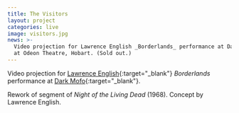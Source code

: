 ```yaml
---
title: The Visitors
layout: project
categories: live
image: visitors.jpg
news: >-
  Video projection for Lawrence English _Borderlands_ performance at Dark Mofo
  at Odeon Theatre, Hobart. (Sold out.)
---
```


Video projection for [Lawrence English][lpe]{:target="_blank"} _Borderlands_ performance at
[Dark Mofo]{:target="_blank"}.

Rework of segment of _Night of the Living Dead_ (1968). Concept by
Lawrence English.

[dark mofo]: https://darkmofo.net.au/schedule/borderlands/
[lpe]: http://www.lawrenceenglish.com/
